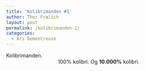 ```yaml
---
title: 'Kolibrimanden #1'
author: Thor Frølich
layout: post
permalink: /kolibrimanden-1/
categories:
  - Ars Dementreuse
---
```

<div class="bitImage bitCenter" style="width: 348px">
  <img src="http://www.abekat.net/images/kolibrimanden_01.jpg" alt="" /><br /> Kolibrimanden.
</div>

<center>
  100% kolibri. Og <strong>10.000%</strong> kolibri.
</center>